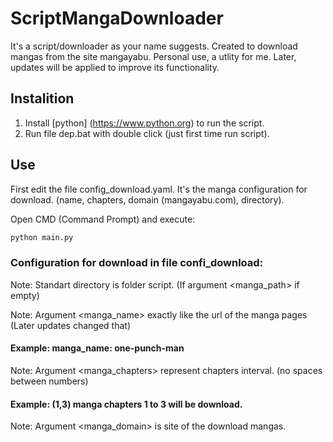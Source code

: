 # ScriptMangaDownloader
It's a script/downloader as your name suggests. Created to download mangas from the site mangayabu. Personal use, a utlity for me. Later, updates will be applied to improve its functionality.
## Instalition
1. Install [python] (https://www.python.org) to run the script.
2. Run file dep.bat with double click (just first time run script).
## Use
First edit the file config_download.yaml. It's the manga configuration for download. (name, chapters, domain (mangayabu.com), directory).

Open CMD (Command Prompt) and execute:
```bash
python main.py
```
### Configuration for download in file confi_download:
Note: Standart directory is folder script. (If argument <manga_path> if empty)

Note: Argument <manga_name> exactly like the url of the manga pages (Later updates changed that)
#### Example: manga_name: one-punch-man
Note: Argument <manga_chapters> represent chapters interval. (no spaces between numbers)
#### Example: (1,3) manga chapters 1 to 3 will be download.
Note: Argument <manga_domain> is site of the download mangas.
